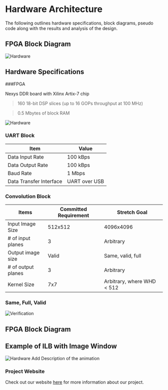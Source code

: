 # Hardware Architecture

The following outlines hardware specifications, block diagrams, pseudo code along with the results and analysis of the design.

## FPGA Block Diagram
![Hardware](https://i.imgur.com/89GHfYj.jpg)

## Hardware Specifications
###FPGA

Nexys DDR board with Xilinx Artix-7 chip
> 160 18-bit DSP slices (up to 16 GOPs throughput at 100 MHz)

> 0.5 Mbytes of block RAM

![Hardware](https://i.imgur.com/yWM6vtT.jpg)

### UART Block

| Item | Value |
| -------------------- | ----------- |
| Data Input Rate | 100 kBps |
| Data Output Rate | 100 kBps |
| Baud Rate | 1 Mbps |
| Data Transfer Interface | UART over USB |

### Convolution Block

| Items | Committed Requirement | Stretch Goal |
| -------------------- | ----------- | ----------- |
| Input Image Size | 512x512 | 4096x4096 |
| # of input planes | 3 | Arbitrary |
| Output image size | Valid | Same, valid, full |
| # of output planes | 3 | Arbitrary |
| Kernel Size | 7x7 | Arbitrary, where W*H*D < 512 |

### Same, Full, Valid
![Verification](https://i.imgur.com/RgoYCFY.jpg)


## FPGA Block Diagram


## Example of ILB with Image Window
![Hardware](https://i.imgur.com/UFqZOds.gif[/img)
Add Description of the animation


### Project Website
Check out our website [here][website] for more information about our project.

[website]: https://kierajcullen.github.io/-dcnn-.github.io/
